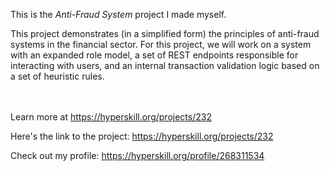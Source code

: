 This is the *Anti-Fraud System* project I made myself.


<p>This project demonstrates (in a simplified form) the principles of anti-fraud systems in the financial sector. For this project, we will work on a system with an expanded role model, a set of REST endpoints responsible for interacting with users, and an internal transaction validation logic based on a set of heuristic rules.</p><br/><br/>Learn more at <a href="https://hyperskill.org/projects/232?utm_source=ide&utm_medium=ide&utm_campaign=ide&utm_content=project-card">https://hyperskill.org/projects/232</a>

Here's the link to the project: https://hyperskill.org/projects/232

Check out my profile: https://hyperskill.org/profile/268311534